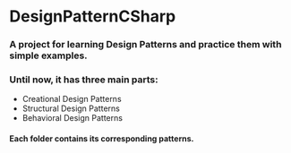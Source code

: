# DesignPatternCSharp
### A project for learning **Design Patterns** and practice them with simple examples. 

### Until now, it has three main parts:
* Creational Design Patterns
* Structural Design Patterns
* Behavioral Design Patterns

#### Each folder contains its corresponding patterns. 

